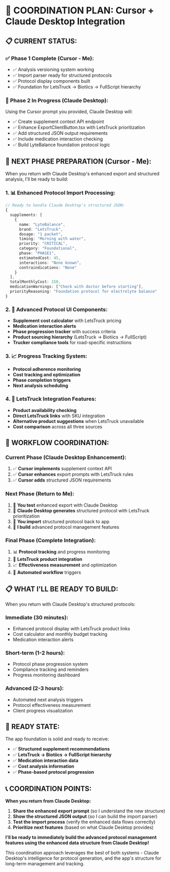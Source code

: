 # 🎯 COORDINATION PLAN: Cursor + Claude Desktop Integration

## 📋 **CURRENT STATUS:**

### ✅ **Phase 1 Complete (Cursor - Me):**

- ✅ Analysis versioning system working
- ✅ Import parser ready for structured protocols
- ✅ Protocol display components built
- ✅ Foundation for LetsTruck → Biotiics → FullScript hierarchy

### 🔄 **Phase 2 In Progress (Claude Desktop):**

Using the Cursor prompt you provided, Claude Desktop will:

- ✅ Create supplement context API endpoint
- ✅ Enhance ExportClientButton.tsx with LetsTruck prioritization
- ✅ Add structured JSON output requirements
- ✅ Include medication interaction checking
- ✅ Build LyteBalance foundation protocol logic

## 🚀 **NEXT PHASE PREPARATION (Cursor - Me):**

When you return with Claude Desktop's enhanced export and structured analysis, I'll be ready to build:

### **1. 📊 Enhanced Protocol Import Processing:**

```typescript
// Ready to handle Claude Desktop's structured JSON:
{
  supplements: [
    {
      name: "LyteBalance",
      brand: "LetsTruck",
      dosage: "1 packet",
      timing: "Morning with water",
      priority: "CRITICAL",
      category: "Foundational",
      phase: "PHASE1",
      estimatedCost: 45,
      interactions: "None known",
      contraindications: "None"
    }
  ],
  totalMonthlyCost: 150,
  medicationWarnings: ["Check with doctor before starting"],
  priorityReasoning: "Foundation protocol for electrolyte balance"
}
```

### **2. 🎨 Advanced Protocol UI Components:**

- **Supplement cost calculator** with LetsTruck pricing
- **Medication interaction alerts**
- **Phase progression tracker** with success criteria
- **Product sourcing hierarchy** (LetsTruck → Biotiics → FullScript)
- **Trucker compliance tools** for road-specific instructions

### **3. 📈 Progress Tracking System:**

- **Protocol adherence monitoring**
- **Cost tracking and optimization**
- **Phase completion triggers**
- **Next analysis scheduling**

### **4. 🛒 LetsTruck Integration Features:**

- **Product availability checking**
- **Direct LetsTruck links** with SKU integration
- **Alternative product suggestions** when LetsTruck unavailable
- **Cost comparison** across all three sources

## 🎯 **WORKFLOW COORDINATION:**

### **Current Phase (Claude Desktop Enhancement):**

1. ✅ **Cursor implements** supplement context API
2. ✅ **Cursor enhances** export prompts with LetsTruck rules
3. ✅ **Cursor adds** structured JSON requirements

### **Next Phase (Return to Me):**

1. 🔄 **You test** enhanced export with Claude Desktop
2. 🔄 **Claude Desktop generates** structured protocol with LetsTruck prioritization
3. 🔄 **You import** structured protocol back to app
4. 🔄 **I build** advanced protocol management features

### **Final Phase (Complete Integration):**

1. 📊 **Protocol tracking** and progress monitoring
2. 🛒 **LetsTruck product integration**
3. 📈 **Effectiveness measurement** and optimization
4. 🔄 **Automated workflow** triggers

## 📋 **WHAT I'LL BE READY TO BUILD:**

When you return with Claude Desktop's structured protocols:

### **Immediate (30 minutes):**

- Enhanced protocol display with LetsTruck product links
- Cost calculator and monthly budget tracking
- Medication interaction alerts

### **Short-term (1-2 hours):**

- Protocol phase progression system
- Compliance tracking and reminders
- Progress monitoring dashboard

### **Advanced (2-3 hours):**

- Automated next analysis triggers
- Protocol effectiveness measurement
- Client progress visualization

## 🎯 **READY STATE:**

The app foundation is solid and ready to receive:

- ✅ **Structured supplement recommendations**
- ✅ **LetsTruck → Biotiics → FullScript hierarchy**
- ✅ **Medication interaction data**
- ✅ **Cost analysis information**
- ✅ **Phase-based protocol progression**

## 📞 **COORDINATION POINTS:**

**When you return from Claude Desktop:**

1. **Share the enhanced export prompt** (so I understand the new structure)
2. **Show the structured JSON output** (so I can build the import parser)
3. **Test the import process** (verify the enhanced data flows correctly)
4. **Prioritize next features** (based on what Claude Desktop provides)

**I'll be ready to immediately build the advanced protocol management features using the enhanced data structure from Claude Desktop!**

This coordination approach leverages the best of both systems - Claude Desktop's intelligence for protocol generation, and the app's structure for long-term management and tracking.
